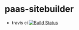 paas-sitebuilder
================

- travis ci
[![Build Status](https://secure.travis-ci.org/perezkarjee/paas-sitebuilder.png?branch=master)](http://https://travis-ci.org/perezkarjee/paas-sitebuilder)
